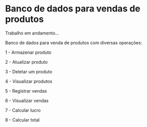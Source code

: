 # Banco de dados para vendas de produtos
Trabalho em andamento...

Banco de dados para venda de produtos com diversas operações:

1 - Armazenar produto

2 - Atualizar produto

3 - Deletar um produto

4 - Visualizar produtos

5 - Registrar vendas

6 - Visualizar vendas

7 - Calcular lucro

8 - Calcular total

